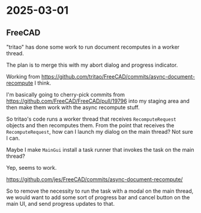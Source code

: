# 2025-03-01

## FreeCAD

"tritao" has done some work to run document recomputes in a worker thread.

The plan is to merge this with my abort dialog and progress indicator.

Working from https://github.com/tritao/FreeCAD/commits/async-document-recompute I think.

I'm basically going to cherry-pick commits from https://github.com/FreeCAD/FreeCAD/pull/19796 into my staging area and then make them work with the async recompute stuff.

So tritao's code runs a worker thread that receives `RecomputeRequest` objects and
then recomputes them. From the point that receives the `RecomputeRequest`, how can
I launch my dialog on the main thread? Not sure I can.

Maybe I make `MainGui` install a task runner that invokes the task on the main thread?

Yep, seems to work.

https://github.com/jes/FreeCAD/commits/async-document-recompute/

So to remove the necessity to run the task with a modal on the main thread, we would
want to add some sort of progress bar and cancel button on the main UI, and send progress
updates to that.
